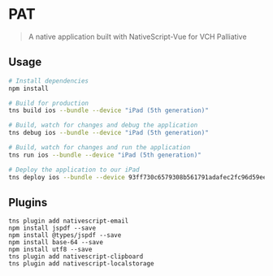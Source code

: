 # PAT

> A native application built with NativeScript-Vue for VCH Palliative

## Usage

``` bash
# Install dependencies
npm install

# Build for production
tns build ios --bundle --device "iPad (5th generation)"

# Build, watch for changes and debug the application
tns debug ios --bundle --device "iPad (5th generation)"

# Build, watch for changes and run the application
tns run ios --bundle --device "iPad (5th generation)"

# Deploy the application to our iPad
tns deploy ios --bundle --device 93ff730c6579308b561791adafec2fc96d59eec4 --clean
```

## Plugins
```
tns plugin add nativescript-email
npm install jspdf --save
npm install @types/jspdf --save
npm install base-64 --save
npm install utf8 --save
tns plugin add nativescript-clipboard
tns plugin add nativescript-localstorage
```